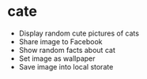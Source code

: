 # cate

* Display random cute pictures of cats
* Share image to Facebook
* Show random facts about cat
* Set image as wallpaper
* Save image into local storate
